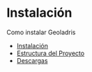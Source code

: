 # Instalación

Como instalar Geoladris

* [Instalación](installation/installation.md)
* [Estructura del Proyecto](installation/structure_project.md)
* [Descargas](installation/download.md)

